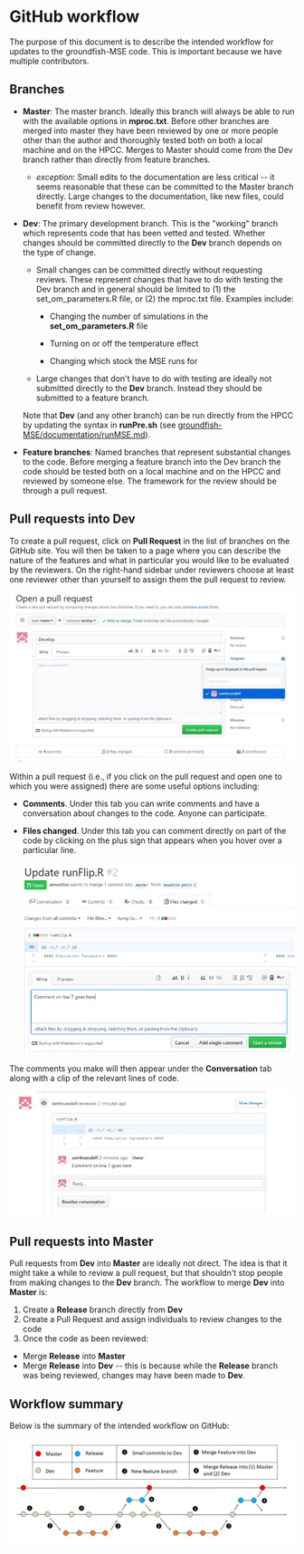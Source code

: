 

# GitHub workflow

The purpose of this document is to describe the intended workflow for updates to the groundfish-MSE code. This is important because we have multiple contributors.

## Branches

* **Master**: The master branch. Ideally this branch will always be able to run with the available options in **mproc.txt**. Before other branches are merged into master they have been reviewed by one or more people other than the author and thoroughly tested both on both a local machine and on the HPCC. Merges to Master should come from the Dev branch rather than directly from feature branches.

  * *exception*: Small edits to the documentation are less critical -- it seems reasonable that these can be committed to the Master branch directly. Large changes to the documentation, like new files, could benefit from review however.


* **Dev**: The primary development branch. This is the "working" branch which represents code that has been vetted and tested. Whether changes should be committed directly to the **Dev** branch depends on the type of change.

  * Small changes can be committed directly without requesting reviews. These represent changes that have to do with testing the Dev branch and in general should be limited to (1) the set_om_parameters.R file, or (2) the mproc.txt file. Examples include:

    * Changing the number of simulations in the **set_om_parameters.R** file

    * Turning on or off the temperature effect

    * Changing which stock the MSE runs for

  * Large changes that don't have to do with testing are ideally not submitted directly to the **Dev** branch. Instead they should be submitted to a feature branch.

  Note that **Dev** (and any other branch) can be run directly from the HPCC by updating the syntax in **runPre.sh** (see [groundfish-MSE/documentation/runMSE.md](runMSE.md)).

* **Feature branches**: Named branches that represent substantial changes to the code. Before merging a feature branch into the Dev branch the code should be tested both on a local machine and on the HPCC and reviewed by someone else. The framework for the review should be through a pull request.


## Pull requests into Dev
To create a pull request, click on **Pull Request** in the list of branches on the GitHub site. You will then be taken to a page where you can describe the nature of the features and what in particular you would like to be evaluated by the reviewers. On the right-hand sidebar under reviewers choose at least one reviewer other than yourself to assign them the pull request to review.

![gitHubWorkflow_openAssign](images/gitHubWorkflow_openAssign.JPG)

Within a pull request (i.e., if you click on the pull request and open one to which you were assigned) there are some useful options including:

* **Comments**. Under this tab you can write comments and have a conversation about changes to the code. Anyone can participate.

* **Files changed**. Under this tab you can comment directly on part of the code by clicking on the plus sign that appears when you hover over a particular line.

  ![gitHubWorkflow_openAssign](images/gitHubWorkflow_comment.JPG)

 The comments you make will then appear under the **Conversation** tab along with a clip of the relevant lines of code.

  ![gitHubWorkflow_openAssign](images/gitHubWorkflow_commentAssign.JPG)

## Pull requests into Master
Pull requests from **Dev** into **Master** are ideally not direct. The idea is that it might take a while to review a pull request, but that shouldn't stop people from making changes to the **Dev** branch. The workflow to merge **Dev** into **Master** is:

1. Create a **Release** branch directly from **Dev**
2. Create a Pull Request and assign individuals to review changes to the code
3. Once the code as been reviewed:
  * Merge **Release** into **Master**
  * Merge **Release** into **Dev** -- this is because while the **Release** branch was being reviewed, changes may have been made to **Dev**.

## Workflow summary
Below is the summary of the intended workflow on GitHub:

![gitHubWorkflow](images/gitHubWorkflow.jpg)
